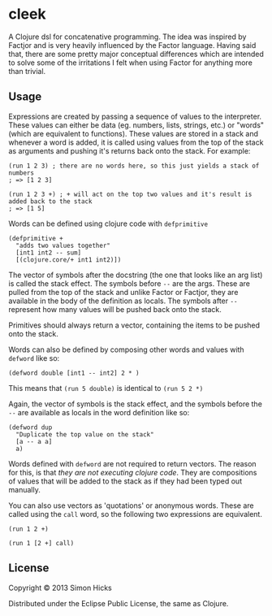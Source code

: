 # cleek

A Clojure dsl for concatenative programming. The idea was inspired by Factjor and is very heavily influenced by the Factor language. Having said that, there are some pretty major conceptual differences which are intended to solve some of the irritations I felt when using Factor for anything more than trivial.

## Usage

Expressions are created by passing a sequence of values to the interpreter. These values can either be data (eg. numbers, lists, strings, etc.) or "words" (which are equivalent to functions). These values are stored in a stack and whenever a word is added, it is called using values from the top of the stack as arguments and pushing it's returns back onto the stack. For example:

    (run 1 2 3) ; there are no words here, so this just yields a stack of numbers
    ; => [1 2 3]

    (run 1 2 3 +) ; + will act on the top two values and it's result is added back to the stack
    ; => [1 5]

Words can be defined using clojure code with `defprimitive`

    (defprimitive +
      "adds two values together"
      [int1 int2 -- sum]
      [(clojure.core/+ int1 int2)])

The vector of symbols after the docstring (the one that looks like an arg list) is called the stack effect. The symbols before `--` are the args. These are pulled from the top of the stack and unlike Factor or Factjor, they are available in the body of the definition as locals. The symbols after `--` represent how many values will be pushed back onto the stack.

Primitives should always return a vector, containing the items to be pushed onto the stack.

Words can also be defined by composing other words and values with `defword` like so:

    (defword double [int1 -- int2] 2 * )

This means that `(run 5 double)` is identical to `(run 5 2 *)`

Again, the vector of symbols is the stack effect, and the symbols before the `--` are available as locals in the word definition like so:

    (defword dup
      "Duplicate the top value on the stack"
      [a -- a a]
      a)


Words defined with `defword` are not required to return vectors. The reason for this, is that *they are not executing clojure code*. They are compositions of values that will be added to the stack as if they had been typed out manually.


You can also use vectors as 'quotations' or anonymous words. These are called using the `call` word, so the following two expressions are equivalent.

    (run 1 2 +)

    (run 1 [2 +] call)

## License

Copyright © 2013 Simon Hicks

Distributed under the Eclipse Public License, the same as Clojure.
